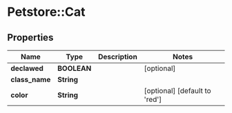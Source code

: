 # Petstore::Cat

## Properties
Name | Type | Description | Notes
------------ | ------------- | ------------- | -------------
**declawed** | **BOOLEAN** |  | [optional] 
**class_name** | **String** |  | 
**color** | **String** |  | [optional] [default to &#39;red&#39;]


